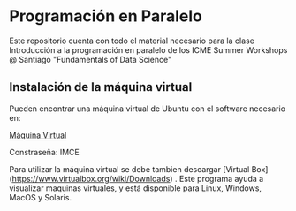 # Programación en Paralelo

Este repositorio cuenta con todo el material necesario para la clase Introducción a la programación en paralelo de los ICME Summer Workshops @ Santiago "Fundamentals of Data Science"

## Instalación de la máquina virtual
Pueden encontrar una máquina virtual de Ubuntu con el software necesario en:

[Máquina Virtual](https://stanford.box.com/s/f8sjh04ph6984m6ek146v0ohwbn3j61u)

Constraseña: IMCE

Para utilizar la máquina virtual se debe tambien descargar [Virtual Box] (https://www.virtualbox.org/wiki/Downloads) . Este programa ayuda a visualizar maquinas virtuales, y está disponible para Linux, Windows, MacOS y Solaris. 
